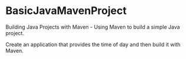 # BasicJavaMavenProject

Building Java Projects with Maven - Using Maven to build a simple Java project.

Create an application that provides the time of day and then build it with Maven.

